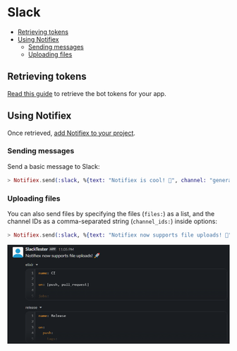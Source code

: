 <h1>Slack</h1>

- [Retrieving tokens](#retrieving-tokens)
- [Using Notifiex](#using-notifiex)
  - [Sending messages](#sending-messages)
  - [Uploading files](#uploading-files)

## Retrieving tokens

[Read this guide](https://api.slack.com/authentication/basics) to retrieve the bot tokens for your app.

## Using Notifiex

Once retrieved, [add Notifiex to your project](https://github.com/burntcarrot/notifiex#installation).

### Sending messages

Send a basic message to Slack:

```elixir
> Notifiex.send(:slack, %{text: "Notifiex is cool! 🚀", channel: "general"},  %{token: "SECRET"})
```

### Uploading files

You can also send files by specifying the files (`files:`) as a list, and the channel IDs as a comma-separated string (`channel_ids:`) inside options:

```elixir
> Notifiex.send(:slack, %{text: "Notifiex now supports file uploads! 🚀", channel: "general"},  %{token: "SECRET", files: ["/home/user/projects/notifiex/notifiex/.github/workflows/elixir.yml", "/home/user/projects/notifiex/notifiex/.github/workflows/release.yml"], channel_ids: "C1234"})
```

![Slack File Upload Preview](../static/slack-file-uploads-preview.png)
